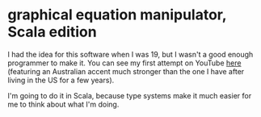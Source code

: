 # graphical equation manipulator, Scala edition

I had the idea for this software when I was 19, but I wasn't a good enough programmer to make it. You can see my first attempt 
on YouTube [here](https://www.youtube.com/watch?v=16eiGLrX248) 
(featuring an Australian accent much stronger than the one I have after living in the US for a few years).

I'm going to do it in Scala, because type systems make it much easier for me to think about what I'm doing.
